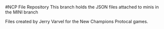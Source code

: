 #NCP File Repository
This branch holds the JSON files attached to minis in the MINI branch

Files created by Jerry Varvel for the New Champions Protocal games.
